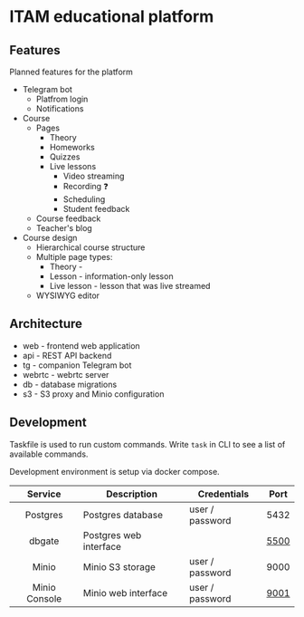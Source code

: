# ITAM educational platform

## Features

Planned features for the platform

- Telegram bot
    - Platfrom login
    - Notifications
- Course
    - Pages
        - Theory
        - Homeworks
        - Quizzes
        - Live lessons
            - Video streaming
            - Recording :question:
            - Scheduling
            - Student feedback
    - Course feedback
    - Teacher's blog
- Course design
    - Hierarchical course structure
    - Multiple page types:
        - Theory -
        - Lesson - information-only lesson
        - Live lesson - lesson that was live streamed
    - WYSIWYG editor

## Architecture

- web - frontend web application
- api - REST API backend
- tg - companion Telegram bot
- webrtc - webrtc server
- db - database migrations
- s3 - S3 proxy and Minio configuration

## Development

Taskfile is used to run custom commands. Write `task` in CLI to see a list of available commands.

Development environment is setup via docker compose.

|    Service    | Description            | Credentials     |             Port              |
| :-----------: | ---------------------- | --------------- | :---------------------------: |
|   Postgres    | Postgres database      | user / password |             5432              |
|    dbgate     | Postgres web interface |                 | [5500](http://localhost:5500) |
|     Minio     | Minio S3 storage       | user / password |             9000              |
| Minio Console | Minio web interface    | user / password | [9001](http://localhost:9001) |
